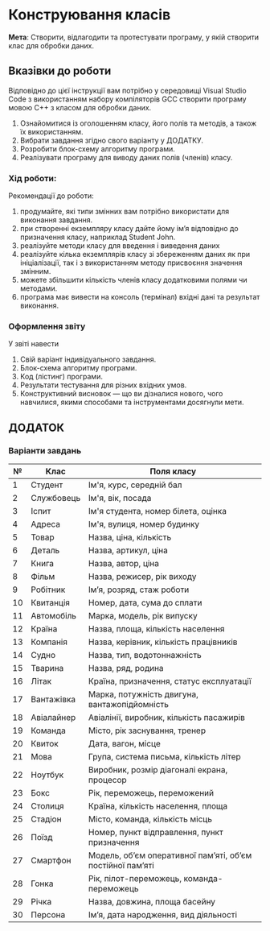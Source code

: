 # Конструювання класів
**Мета**: Створити, відлагодити та протестувати програму, у якій створити клас для обробки даних.

## Вказівки до роботи
Відповідно до цієї інструкції вам потрібно у середовищі Visual Studio Code з використанням набору компіляторів GCC створити програму мовою C++ з класом для обробки даних.
1. Ознайомитися із оголошенням класу, його полів та методів, а також їх використанням.
2. Вибрати завдання згідно свого варіанту у ДОДАТКУ.
3. Розробити блок-схему алгоритму програми.
4. Реалізувати програму для виводу даних полів (членів) класу.

### Хід роботи:
Рекомендації до роботи:
1. продумайте,   які   типи   змінних   вам   потрібно   використати   для   виконання завдання.
2. при створенні екземпляру класу дайте йому ім’я відповідно до призначення класу, наприклад Student John.
3. реалізуйте методи класу для введення і виведення даних
4. реалізуйте кілька екземплярів класу зі збереженням даних як при ініціалізації, так і з використанням методу присвоєння значення змінним.
5. можете збільшити кількість членів класу додатковими полями чи методами.
6. програма має вивести на консоль (термінал) вхідні дані та результат виконання.

### Оформлення звіту
У звіті навести
1. Свій варіант індивідуального завдання.
2. Блок-схема алгоритму програми.
3. Код (лістинг) програми.
4. Результати тестування для різних вхідних умов.
5. Конструктивний висновок — що ви дізналися нового, чого навчилися, якими способами та інструментами досягнули мети.

## ДОДАТОК

### Варіанти завдань

|  № |    Клас    |                          Поля класу                        |
|----|------------|------------------------------------------------------------|
|  1 | Студент    | Ім'я, курс, середній бал                                   |
|  2 | Службовець | Ім'я, вік, посада                                          |
|  3 | Іспит      | Ім'я студента, номер білета, оцінка                        |
|  4 | Адреса     | Ім'я, вулиця, номер будинку                                |
|  5 | Товар      | Назва, ціна, кількість                                     |
|  6 | Деталь     | Назва, артикул, ціна                                       |
|  7 | Книга      | Назва, автор, ціна                                         |
|  8 | Фільм      | Назва, режисер, рік виходу                                 |
|  9 | Робітник   | Ім’я, розряд, стаж роботи                                  |
| 10 | Квитанція  | Номер, дата, сума до сплати                                |
| 11 | Автомобіль | Марка, модель, рік випуску                                 |
| 12 | Країна     | Назва, площа, кількість населення                          |
| 13 | Компанія   | Назва, керівник, кількість працівників                     |
| 14 | Судно      | Назва, тип, водотоннажність                                |
| 15 | Тварина    | Назва, ряд, родина                                         |
| 16 | Літак      | Країна, призначення, статус експлуатації                   |
| 17 | Вантажівка | Марка, потужність двигуна, вантажопідйомність              |
| 18 | Авіалайнер | Авіалінії, виробник, кількість пасажирів                   |
| 19 | Команда    | Місто, рік заснування, тренер                              |
| 20 | Квиток     | Дата, вагон, місце                                         |
| 21 | Мова       | Група, система письма, кількість літер                     |
| 22 | Ноутбук    | Виробник, розмір діагоналі екрана, процесор                |
| 23 | Бокс       | Рік, переможець, переможений                               |
| 24 | Столиця    | Країна, кількість населення, площа                         |
| 25 | Стадіон    | Місто, команда, кількість місць                            |
| 26 | Поїзд      | Номер, пункт відправлення, пункт призначення               |
| 27 | Смартфон   | Модель, об’єм оперативної пам’яті, об’єм постійної пам’яті |
| 28 | Гонка      | Рік, пілот-переможець, команда-переможець                  |
| 29 | Річка      | Назва, довжина, площа басейну                              |
| 30 | Персона    | Ім’я, дата народження, вид діяльності                      |
